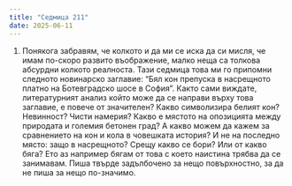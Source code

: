 ```yaml
---
title: "Седмица 211"
date: 2025-06-11
---
```


1. Понякога забравям, че колкото и да ми се иска да си мисля, че имам по-скоро развито въображение, малко неща са толкова абсурдни колкото реалноста. 
Тази седмица това ми го припомни следното новинарско заглавие: “Бял кон препуска в насрещното платно на Ботевградско шосе в София”.
Както сами виждате, литературният анализ който може да се направи върху това заглавие, е повече от значителен? Какво символизира белият кон? Невинност? Чисти намерия? Какво е мястото на опозицията между природата и големия бетонен град? А какво можем да кажем за сравнението на кон и кола в човешката история? И не на последно място: защо в насрещното? Срещу какво се бори? Или от какво бяга?
Ето аз например бягам от това с което наистина трябва да се занимавам. Пиша твърде задълбочено за нещо повърхностно, за да не пиша за нещо по-значимо.  

<script src="https://utteranc.es/client.js"
        repo="wiseblondie/brum-thoughts-chain"
        issue-term="pathname"
        theme="github-light"
        crossorigin="anonymous"
        async>
</script>
